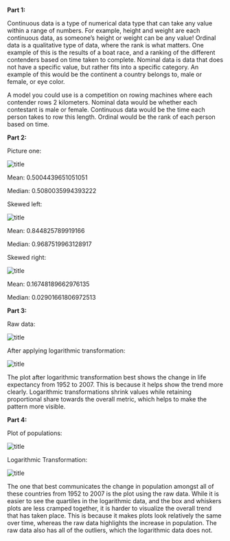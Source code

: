 **Part 1:**

Continuous data is a type of numerical data type that can take any value within a range of numbers. For example, height and weight are each continuous data, as someone’s height or weight can be any value!
Ordinal data is a qualitative type of data, where the rank is what matters. One example of this is the results of a boat race, and a ranking of the different contenders based on time taken to complete.
Nominal data is data that does not have a specific value, but rather fits into a specific category. An example of this would be the continent a country belongs to, male or female, or eye color.

A model you could use is a competition on rowing machines where each contender rows 2 kilometers. Nominal data would be whether each contestant is male or female. Continuous data would be the time each person takes to row this length. Ordinal would be the rank of each person based on time.

**Part 2:**
 
Picture one: 

![title](Graph1.PNG)


Mean: 0.5004439651051051

Median: 0.5080035994393222
 
Skewed left: 

![title](Plot2.PNG)


Mean: 0.844825789919166

Median: 0.9687519963128917
 
Skewed right: 

![title](Plot3.PNG)

 
Mean: 0.16748189662976135

Median: 0.02901661806972513
 
 
 
**Part 3:**

Raw data: 

 ![title](correctpart3raw.PNG)

After applying logarithmic transformation: 
 
 ![title](correctpart3log.PNG)

 
The plot after logarithmic transformation best shows the change in life expectancy from 1952 to 2007. This is because it helps show the trend more clearly. Logarithmic transformations shrink values while retaining proportional share towards the overall metric, which helps to make the pattern more visible.
 
**Part 4:**

Plot of populations: 

 ![title](Populationboxnwhiskers.PNG)

Logarithmic Transformation: 

 ![title](logarithmicone.PNG)


The one that best communicates the change in population amongst all of these countries from 1952 to 2007 is the plot using the raw data. While it is easier to see the quartiles in the logarithmic data, and the box and whiskers plots are less cramped together, it is harder to visualize the overall trend that has taken place. This is because it makes plots look relatively the same over time, whereas the raw data highlights the increase in population. The raw data also has all of the outliers, which the logarithmic data does not.
